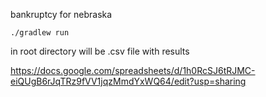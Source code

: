 bankruptcy for nebraska
 
```
./gradlew run
```

in root directory will be .csv file with results

https://docs.google.com/spreadsheets/d/1h0RcSJ6tRJMC-eiQUgB6rJqTRz9fVV1jqzMmdYxWQ64/edit?usp=sharing
